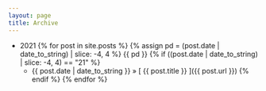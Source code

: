 ```yaml
---
layout: page
title: Archive
---
```


- 2021
{% for post in site.posts %}
  {% assign pd = (post.date | date_to_string) | slice: -4, 4 %}
  {{ pd }}
  {% if ((post.date | date_to_string) | slice: -4, 4) == "21" %}
    - {{ post.date | date_to_string }} &raquo; [ {{ post.title }} ]({{ post.url }})
  {% endif %}
{% endfor %}
